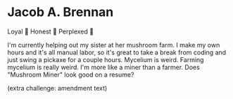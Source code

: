 # Jacob A. Brennan
Loyal 🐗 Honest 💯 Perplexed 🤔

I'm currently helping out my sister at her mushroom farm. I make my own hours and it's all manual labor, so it's great to take a break from coding and just swing a pickaxe for a couple hours. Mycelium is weird. Farming mycelium is really weird. I'm more like a miner than a farmer. Does "Mushroom Miner" look good on a resume?

(extra challenge: amendment text)
